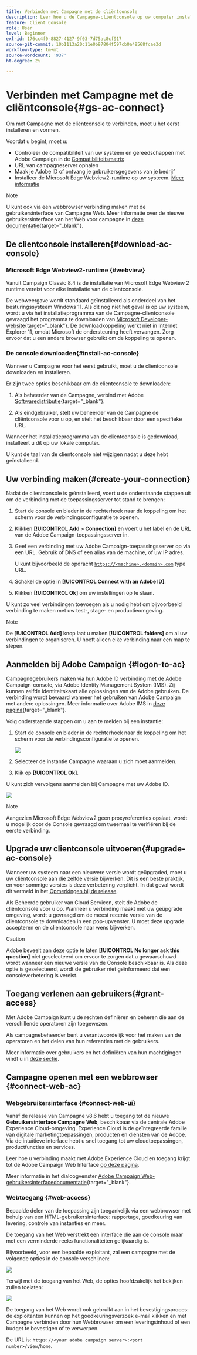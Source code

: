 ```yaml
---
title: Verbinden met Campagne met de cliëntconsole
description: Leer hoe u de Campagne-clientconsole op uw computer installeert en verbinding maakt met Adobe Campaign
feature: Client Console
role: User
level: Beginner
exl-id: 176cc4f0-8827-4127-9f03-7d75ac8cf917
source-git-commit: 10b1113a20c11e0b97804f597cb0a48568fcae3d
workflow-type: tm+mt
source-wordcount: '937'
ht-degree: 2%

---
```


# Verbinden met Campagne met de cliëntconsole{#gs-ac-connect}

Om met Campagne met de cliëntconsole te verbinden, moet u het eerst installeren en vormen.

Voordat u begint, moet u:

* Controleer de compatibiliteit van uw systeem en gereedschappen met Adobe Campaign in de [Compatibiliteitsmatrix](compatibility-matrix.md)
* URL van campagneserver ophalen
* Maak je Adobe ID of ontvang je gebruikersgegevens van je bedrijf
* Installeer de Microsoft Edge Webview2-runtime op uw systeem. [Meer informatie](#webview)


>[!NOTE]
>
>U kunt ook via een webbrowser verbinding maken met de gebruikersinterface van Campagne Web. Meer informatie over de nieuwe gebruikersinterface van het Web voor campagne in [deze documentatie](https://experienceleague.adobe.com/docs/campaign-web/v8/campaign-web-home.html){target="_blank"}.


## De clientconsole installeren{#download-ac-console}

### Microsoft Edge Webview2-runtime {#webview}

Vanuit Campaign Classic 8.4 is de installatie van Microsoft Edge Webview 2 runtime vereist voor elke installatie van de clientconsole.

De webweergave wordt standaard geïnstalleerd als onderdeel van het besturingssysteem Windows 11. Als dit nog niet het geval is op uw systeem, wordt u via het installatieprogramma van de Campagne-clientconsole gevraagd het programma te downloaden van [Microsoft Developer-website](http://www.adobe.com/go/acc-ms-webview2-runtime-download){target="_blank"}. De downloadkoppeling werkt niet in Internet Explorer 11, omdat Microsoft de ondersteuning heeft vervangen. Zorg ervoor dat u een andere browser gebruikt om de koppeling te openen.

### De console downloaden{#install-ac-console}

Wanneer u Campagne voor het eerst gebruikt, moet u de clientconsole downloaden en installeren.

Er zijn twee opties beschikbaar om de clientconsole te downloaden:

1. Als beheerder van de Campagne, verbind met Adobe [Softwaredistributie](https://experience.adobe.com/#/downloads/content/software-distribution/en/campaign.html){target="_blank"}.

1. Als eindgebruiker, stelt uw beheerder van de Campagne de cliëntconsole voor u op, en stelt het beschikbaar door een specifieke URL.

Wanneer het installatieprogramma van de clientconsole is gedownload, installeert u dit op uw lokale computer.

U kunt de taal van de clientconsole niet wijzigen nadat u deze hebt geïnstalleerd.

## Uw verbinding maken{#create-your-connection}

Nadat de clientconsole is geïnstalleerd, voert u de onderstaande stappen uit om de verbinding met de toepassingsserver tot stand te brengen:

1. Start de console en blader in de rechterhoek naar de koppeling om het scherm voor de verbindingsconfiguratie te openen.

1. Klikken **[!UICONTROL Add > Connection]** en voert u het label en de URL van de Adobe Campaign-toepassingsserver in.

1. Geef een verbinding met uw Adobe Campaign-toepassingsserver op via een URL. Gebruik of DNS of een alias van de machine, of uw IP adres.

   U kunt bijvoorbeeld de opdracht [`https://<machine>.<domain>.com`](https://myserver.adobe.com) type URL.

1. Schakel de optie in **[!UICONTROL Connect with an Adobe ID]**.

1. Klikken **[!UICONTROL Ok]** om uw instellingen op te slaan.

U kunt zo veel verbindingen toevoegen als u nodig hebt om bijvoorbeeld verbinding te maken met uw test-, stage- en productieomgeving.

>[!NOTE]
>
>De **[!UICONTROL Add]** knop laat u maken **[!UICONTROL folders]** om al uw verbindingen te organiseren. U hoeft alleen elke verbinding naar een map te slepen.

## Aanmelden bij Adobe Campaign {#logon-to-ac}

Campagnegebruikers maken via hun Adobe ID verbinding met de Adobe Campaign-console, via Adobe Identity Management System (IMS). Zij kunnen zelfde identiteitskaart alle oplossingen van de Adobe gebruiken. De verbinding wordt bewaard wanneer het gebruiken van Adobe Campaign met andere oplossingen. Meer informatie over Adobe IMS in [deze pagina](https://helpx.adobe.com/enterprise/using/identity.html){target="_blank"}.

Volg onderstaande stappen om u aan te melden bij een instantie:

1. Start de console en blader in de rechterhoek naar de koppeling om het scherm voor de verbindingsconfiguratie te openen.

   ![](assets/connectToCampaign.png)

1. Selecteer de instantie Campagne waaraan u zich moet aanmelden.

1. Klik op **[!UICONTROL Ok]**.

U kunt zich vervolgens aanmelden bij Campagne met uw Adobe ID.

![](assets/adobeID.png)

>[!NOTE]
>
>Aangezien Microsoft Edge Webview2 geen proxyreferenties opslaat, wordt u mogelijk door de Console gevraagd om tweemaal te verifiëren bij de eerste verbinding.

## Upgrade uw clientconsole uitvoeren{#upgrade-ac-console}

Wanneer uw systeem naar een nieuwere versie wordt geüpgraded, moet u uw cliëntconsole aan die zelfde versie bijwerken. Dit is een beste praktijk, en voor sommige versies is deze verbetering verplicht. In dat geval wordt dit vermeld in het [Opmerkingen bij de release](release-notes.md).

Als Beheerde gebruiker van Cloud Servicen, stelt de Adobe de cliëntconsole voor u op. Wanneer u verbinding maakt met uw geüpgrade omgeving, wordt u gevraagd om de meest recente versie van de clientconsole te downloaden in een pop-upvenster. U moet deze upgrade accepteren en de clientconsole naar wens bijwerken.

>[!CAUTION]
>
>Adobe beveelt aan deze optie te laten **[!UICONTROL No longer ask this question]** niet geselecteerd om ervoor te zorgen dat u gewaarschuwd wordt wanneer een nieuwe versie van de Console beschikbaar is. Als deze optie is geselecteerd, wordt de gebruiker niet geïnformeerd dat een consoleverbetering is vereist.
>



## Toegang verlenen aan gebruikers{#grant-access}

Met Adobe Campaign kunt u de rechten definiëren en beheren die aan de verschillende operatoren zijn toegewezen.

Als campagnebeheerder bent u verantwoordelijk voor het maken van de operatoren en het delen van hun referenties met de gebruikers.

Meer informatie over gebruikers en het definiëren van hun machtigingen vindt u in [deze sectie](gs-permissions.md).


## Campagne openen met een webbrowser {#connect-web-ac}

### Webgebruikersinterface {#connect-web-ui}

Vanaf de release van Campagne v8.6 hebt u toegang tot de nieuwe **Gebruikersinterface Campagne Web**, beschikbaar via de centrale Adobe Experience Cloud-omgeving. Experience Cloud is de geïntegreerde familie van digitale marketingtoepassingen, producten en diensten van de Adobe. Via de intuïtieve interface hebt u snel toegang tot uw cloudtoepassingen, productfuncties en services.

Leer hoe u verbinding maakt met Adobe Experience Cloud en toegang krijgt tot de Adobe Campaign Web Interface [op deze pagina](campaign-ui.md#ac-web-ui).

Meer informatie in het dialoogvenster [Adobe Campaign Web-gebruikersinterfacedocumentatie](https://experienceleague.adobe.com/en/docs/campaign-web/v8/campaign-web-home){target="_blank"}.

### Webtoegang {#web-access}

Bepaalde delen van de toepassing zijn toegankelijk via een webbrowser met behulp van een HTML-gebruikersinterface: rapportage, goedkeuring van levering, controle van instanties en meer.

De toegang van het Web verstrekt een interface die aan de console maar met een verminderde reeks functionaliteiten gelijkaardig is.

Bijvoorbeeld, voor een bepaalde exploitant, zal een campagne met de volgende opties in de console verschijnen:

![](assets/campaign-from-console.png)

Terwijl met de toegang van het Web, de opties hoofdzakelijk het bekijken zullen toelaten:

![](assets/campaign-from-web.png)

De toegang van het Web wordt ook gebruikt aan in het bevestigingsproces: de exploitanten kunnen op het goedkeuringsverzoek e-mail klikken en met Campagne verbinden door hun Webbrowser om een leveringsinhoud of een budget te bevestigen of te verwerpen.

De URL is:  `https://<your adobe campaign server>:<port number>/view/home`.
